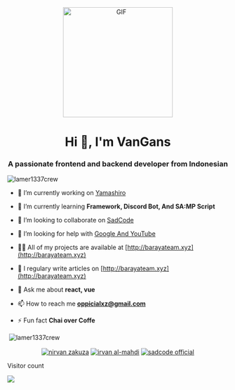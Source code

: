 <div align="center">
<img align="center" alt="GIF" height="250px" src="https://media.giphy.com/media/du3J3cXyzhj75IOgvA/giphy.gif" /></div>
<h1 align="center">Hi 👋, I'm VanGans</h1>
<h3 align="center">A passionate frontend and backend developer from Indonesian</h3>

<p align="left"> <img src="https://komarev.com/ghpvc/?username=lamer1337crew" alt="lamer1337crew" /> </p>

- 🔭 I’m currently working on [Yamashiro](https://github.com/Lamer1337Crew/Yamashiro)

- 🌱 I’m currently learning **Framework, Discord Bot, And SA:MP Script**

- 👯 I’m looking to collaborate on [SadCode](https://github.com/sadcode-org)

- 🤝 I’m looking for help with [Google And YouTube](https://google.com)

- 👨‍💻 All of my projects are available at [http://barayateam.xyz](http://barayateam.xyz)

- 📝 I regulary write articles on [http://barayateam.xyz](http://barayateam.xyz)

- 💬 Ask me about **react, vue**

- 📫 How to reach me **oppicialxz@gmail.com**

- ⚡ Fun fact **Chai over Coffe**



<p>&nbsp;<img align="center" src="https://github-readme-stats.vercel.app/api?username=lamer1337crew&show_icons=true" alt="lamer1337crew" /></p>

<p align="center">
<a href="https://fb.com/nirvan zakuza" target="blank"><img align="center" src="https://img.shields.io/badge/facebook-%231877F2.svg?&style=for-the-badge&logo=facebook&logoColor=white" alt="nirvan zakuza"/></a>
<a href="https://instagram.com/irvan al-mahdi" target="blank"><img align="center" src="https://img.shields.io/badge/instagram-%23E4405F.svg?&style=for-the-badge&logo=instagram&logoColor=white" alt="irvan al-mahdi"/></a>
<a href="https://www.youtube.com/c/sadcode official" target="blank"><img align="center" src="https://img.shields.io/badge/youtube-%23FF0000.svg?&style=for-the-badge&logo=youtube&logoColor=white" alt="sadcode official"/></a>
</p>
<p align="center"> 

  Visitor count<br>

  <img src="https://profile-counter.glitch.me/Lamer1337Crew/count.svg" />

</p

